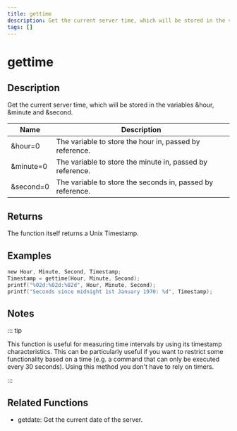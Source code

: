 ```yaml
---
title: gettime
description: Get the current server time, which will be stored in the variables &hour, &minute and &second.
tags: []
---
```


# gettime

<TagLinks />

## Description

Get the current server time, which will be stored in the variables &hour, &minute and &second.


| Name | Description |
|------|-------------|
|&hour=0 | The variable to store the hour in, passed by reference.|
|&minute=0 | The variable to store the minute in, passed by reference.|
|&second=0 | The variable to store the seconds in, passed by reference.|


## Returns

The function itself returns a Unix Timestamp.


## Examples


```c
new Hour, Minute, Second, Timestamp;
Timestamp = gettime(Hour, Minute, Second);
printf("%02d:%02d:%02d", Hour, Minute, Second);
printf("Seconds since midnight 1st January 1970: %d", Timestamp);
```


## Notes

::: tip

This function is useful for measuring time intervals by using its timestamp characteristics. This can be particularly useful if you want to restrict some functionality based on a time (e.g. a command that can only be executed every 30 seconds). Using this method you don't have to rely on timers.

:::


## Related Functions


-  getdate: Get the current date of the server.